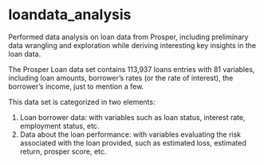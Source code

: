 # loandata_analysis
Performed data analysis on loan data from Prosper, including preliminary data wrangling and exploration while deriving interesting key insights in the loan data.

The Prosper Loan data set contains 113,937 loans entries with 81 variables, including loan amounts, borrower’s rates (or the rate of interest), the borrower’s income, just to mention a few. 

This data set is categorized in two elements:
1. Loan borrower data: with variables such as loan status, interest rate, employment
status, etc.
2. Data about the loan performance: with variables evaluating the risk associated
with the loan provided, such as estimated loss, estimated return, prosper score,
etc.
